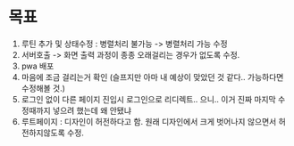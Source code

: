 # 목표
1. 루틴 추가 및 상태수정 : 병렬처리 불가능 -> 병렬처리 가능 수정
2. 서버호출 -> 화면 출력 과정이 종종 오래걸리는 경우가 없도록 수정. 
3. pwa 배포
4. 마음에 조금 걸리는거 확인 (슬프지만 아마 내 예상이 맞았던 것 같다.. 가능하다면 수정해볼 것.)
5. 로그인 없이 다른 페이지 진입시 로그인으로 리디렉트.. 으니.. 이거 진짜 마지막 수정때까지 넣으려 했는데 왜 안됐냐
6. 루트페이지 : 디자인이 허전하다고 함. 원래 디자인에서 크게 벗어나지 않으면서 허전하지않도록 수정.
